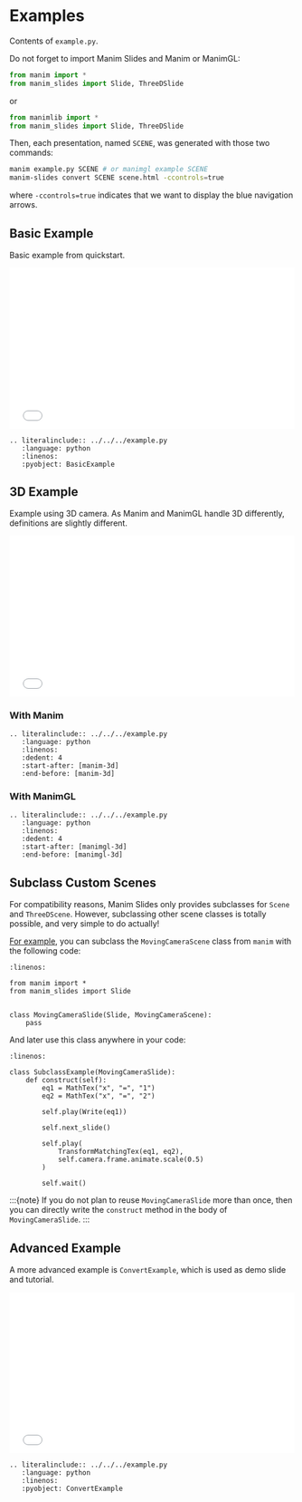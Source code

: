 # Examples

Contents of `example.py`.

Do not forget to import Manim Slides and Manim or ManimGL:

```python
from manim import *
from manim_slides import Slide, ThreeDSlide
```

or

```python
from manimlib import *
from manim_slides import Slide, ThreeDSlide
```

Then, each presentation, named `SCENE`, was generated with those two commands:

```bash
manim example.py SCENE # or manimgl example SCENE
manim-slides convert SCENE scene.html -ccontrols=true
```

where `-ccontrols=true` indicates that we want to display the blue navigation arrows.

## Basic Example

Basic example from quickstart.

<div style="position:relative;padding-bottom:56.25%;"> <iframe style="width:100%;height:100%;position:absolute;left:0px;top:0px;" frameborder="0" width="100%" height="100%" allowfullscreen allow="autoplay" src="../_static/basic_example.html"></iframe></div>

```{eval-rst}
.. literalinclude:: ../../../example.py
   :language: python
   :linenos:
   :pyobject: BasicExample
```

## 3D Example

Example using 3D camera. As Manim and ManimGL handle 3D differently, definitions are slightly different.

<div style="position:relative;padding-bottom:56.25%;"> <iframe style="width:100%;height:100%;position:absolute;left:0px;top:0px;" frameborder="0" width="100%" height="100%" allowfullscreen allow="autoplay" src="../_static/three_d_example.html"></iframe></div>

### With Manim

```{eval-rst}
.. literalinclude:: ../../../example.py
   :language: python
   :linenos:
   :dedent: 4
   :start-after: [manim-3d]
   :end-before: [manim-3d]
```

### With ManimGL

```{eval-rst}
.. literalinclude:: ../../../example.py
   :language: python
   :linenos:
   :dedent: 4
   :start-after: [manimgl-3d]
   :end-before: [manimgl-3d]
```

## Subclass Custom Scenes

For compatibility reasons, Manim Slides only provides subclasses for
`Scene` and `ThreeDScene`.
However, subclassing other scene classes is totally possible,
and very simple to do actually!

[For example](https://github.com/jeertmans/manim-slides/discussions/185),
you can subclass the `MovingCameraScene` class from `manim`
with the following code:

```{code-block} python
:linenos:

from manim import *
from manim_slides import Slide


class MovingCameraSlide(Slide, MovingCameraScene):
    pass
```

And later use this class anywhere in your code:


```{code-block} python
:linenos:

class SubclassExample(MovingCameraSlide):
    def construct(self):
        eq1 = MathTex("x", "=", "1")
        eq2 = MathTex("x", "=", "2")

        self.play(Write(eq1))

        self.next_slide()

        self.play(
            TransformMatchingTex(eq1, eq2),
            self.camera.frame.animate.scale(0.5)
        )

        self.wait()
```

:::{note}
If you do not plan to reuse `MovingCameraSlide` more than once, then you can
directly write the `construct` method in the body of `MovingCameraSlide`.
:::

## Advanced Example

A more advanced example is `ConvertExample`, which is used as demo slide and tutorial.

<div style="position:relative;padding-bottom:56.25%;"> <iframe style="width:100%;height:100%;position:absolute;left:0px;top:0px;" frameborder="0" width="100%" height="100%" allowfullscreen allow="autoplay" src="../_static/slides.html"></iframe></div>

```{eval-rst}
.. literalinclude:: ../../../example.py
   :language: python
   :linenos:
   :pyobject: ConvertExample
```
